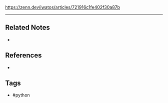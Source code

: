https://zenn.dev/iwatos/articles/721916c1fe402f30a87b

---
## Related Notes
- 

## References
- 

## Tags
- #python 